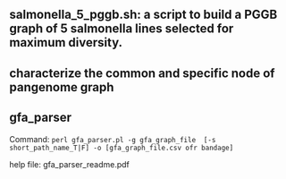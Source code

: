 ## salmonella_5_pggb.sh: a script to build a PGGB graph of 5 salmonella lines selected for maximum diversity. 

## characterize the common and specific node of pangenome graph

## gfa_parser

Command: 
`perl gfa_parser.pl -g gfa_graph_file  [-s short_path_name_T|F] -o [gfa_graph_file.csv ofr bandage]`

help file: 
gfa_parser_readme.pdf


